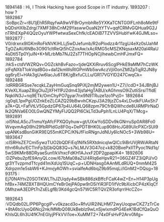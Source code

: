 1894148 : Hi, I Think Hacking have good Scope in IT industry.
1893207 : how ?  
1892867 :SoBpcZr+r8U1jEhR5RqyfwA9wVFBrOymbhRe5YXKaTCNTG0IFLnh8oMe9tFbQDsHXIbZdrg/7XMF38hCnM29YaswwOuaN2tYTV+qqfCRMvGQHua9G2JnTRhEXpP4QQzOyuYWPfwtwaSexChfk/cEAOiB7TZVVSHubYwK4GJMLso=
1892877 : V0/drxnx9lGKmRoFkNVKiHLLj5wDJefumb/R2oPIodzz4r11zgU4eXz0sUahMTgOZaAU6NBo3O901cltReQt5hCZoxAw/xAcRMG5cMSZKNqsaxM20al4RaU4sDtI5Tp0YjuIN+K+MLrbMb7NJ2ZsT7THOpNCjIhewbCmHFJmxFQ=
1892784 :hkS+ctdVWZRQv+OGZckhBvFazo+tjdeQXXiRruv6ScglPHkE9aMM7hCzWKzlFqNXbT1okVqdBGo+da12kmWsRIGPmWb5wvAczVjIi0onZMlZpTqjR2JN8yqg6ryEl+HAk3gUw6lacJu6T8K/gBxfuCLLu/GR17VGYlD247CwqCk=
1892488 :ldRRBGRSse7ecqkLZayHmGuqSnq9PiXj2mjM2ywen1U+Z7//cdD+34JBhjBJKVeXLXuapZ8IgOluZjXFH11PJ2dm43jsfaHgTABU/xAGhmsO9iZutIiSrsiTfIdENqkliN3J+nq9ETk/OmChyPO7gyar7nx9N9TRuze1zo1Pvj0=
1892684 :ig0qlL1pxPgUOZnkEeZLCAZQ29bBwvhCKzpJ3A29jzZCs4xLDvdkFUAxSh7a7A+QL+FafVtLV5GpdzGP67p4UJ64LQ68zpm79CfrBQWhcde8UiRMPlrNaDIk2QNVa6EO0LGwQNZYMyFlJQQ2Pl6CkLTd3uPph1LnLU4PqX/TMcg=
1892891 :ol5NsLA5cJTnmuYpAfcFPXQGyhuw+gt/UXwYoSDDv9kGNrruSp0AR8Fo0WvqvmAq0l9hi29fbRPIdGz8F0q+DePDT8HK0Lup908HcJG89UIcPXCrSUI9upANKsdBsnGiKR9EQ55mKCPC/KNJfFioRNgnJdNUy6lcNOc5+3Wb98U=
1893647 :cISRHsZE7Cmi5ywzTUO2bQDFiEq1Nifk5RXtdnicqIwQlCc9iBrUVjRWiARtaNtthn6RuIv/ECTInFp3jGbQQ83Q+s7kLMJV3G47oz+k820BxePxIlTPyoc1Nd1q/5wS9KMir88DRyaeSunf/kVhxcFdKH1AJvxF2DP2gpapiK4=
1892606 :DZPebu2pfE9AnyQLcow/67bMa08aZU/4RIq6eHpvR21+06GZ4FZ3iQPJ/vOgt3YTvzpmdTfcyd41mXdUq1SUqC+p+UDNHasg0AAnMLdRUQ+0nmM425Xdrpzm1e5sbW6+KJmvjyAOWh+sviaIfeAd6bqZ9b95mqLi/IGnM2+DQsg=1893175 : Ej70NAYtvZ0SOTKWLThJZUqdy4wSBk886zkBffcFCaK4wZ+En+H14P3pUghfBx+74MZBXT8HQUmCYeBr0ejPA0pw9rD5iYiR3FD1ifVc9bXicbCP4zKlqCf0MhzwA3EDPt7nZsELgfB/3Kd4gcQn57WC5RTQVZR3ofqrrIHcCZo=

1892643 :VDQdb02L/PP6PgcgIP+v0kzacd3o+RfvUlR2iNLHM72wyUoqpwCKZ7zTrCe+8tA6tcUyoQ6Ncj2nk/MMbQ08UkBebIz9wLnSjwlxmdPG4EeK1BdCfQaQuOKhIsQL6h3U4fK7nEGIyjPFkVVi1oe+XuMMT2+74x0FsHvP2Arv0Mg=